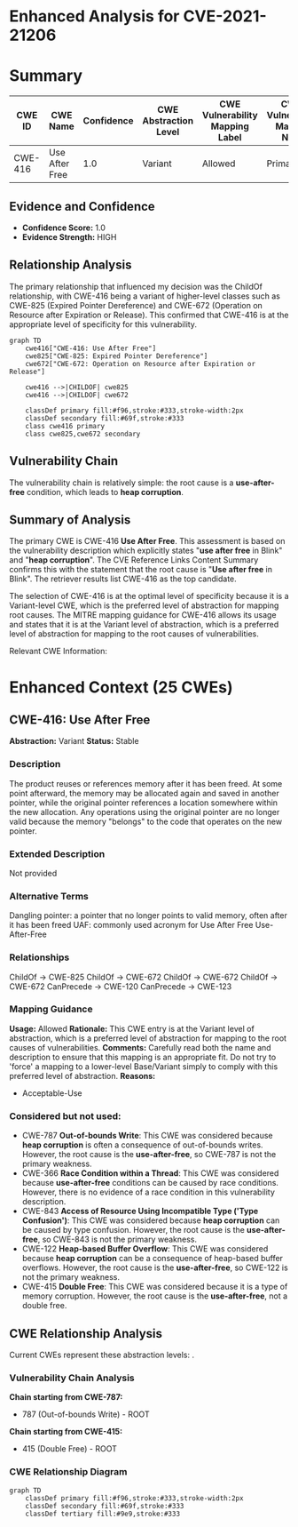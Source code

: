 # Enhanced Analysis for CVE-2021-21206

# Summary
| CWE ID | CWE Name | Confidence | CWE Abstraction Level | CWE Vulnerability Mapping Label | CWE-Vulnerability Mapping Notes |
|---|---|---|---|---|---|
| CWE-416 | Use After Free | 1.0 | Variant | Allowed | Primary CWE |

## Evidence and Confidence

*   **Confidence Score:** 1.0
*   **Evidence Strength:** HIGH

## Relationship Analysis
The primary relationship that influenced my decision was the ChildOf relationship, with CWE-416 being a variant of higher-level classes such as CWE-825 (Expired Pointer Dereference) and CWE-672 (Operation on Resource after Expiration or Release). This confirmed that CWE-416 is at the appropriate level of specificity for this vulnerability.

```mermaid
graph TD
    cwe416["CWE-416: Use After Free"]
    cwe825["CWE-825: Expired Pointer Dereference"]
    cwe672["CWE-672: Operation on Resource after Expiration or Release"]

    cwe416 -->|CHILDOF| cwe825
    cwe416 -->|CHILDOF| cwe672

    classDef primary fill:#f96,stroke:#333,stroke-width:2px
    classDef secondary fill:#69f,stroke:#333
    class cwe416 primary
    class cwe825,cwe672 secondary
```

## Vulnerability Chain
The vulnerability chain is relatively simple: the root cause is a **use-after-free** condition, which leads to **heap corruption**.

## Summary of Analysis
The primary CWE is CWE-416 **Use After Free**. This assessment is based on the vulnerability description which explicitly states "**use after free** in Blink" and "**heap corruption**". The CVE Reference Links Content Summary confirms this with the statement that the root cause is "**Use after free** in Blink". The retriever results list CWE-416 as the top candidate.

The selection of CWE-416 is at the optimal level of specificity because it is a Variant-level CWE, which is the preferred level of abstraction for mapping root causes. The MITRE mapping guidance for CWE-416 allows its usage and states that it is at the Variant level of abstraction, which is a preferred level of abstraction for mapping to the root causes of vulnerabilities.

Relevant CWE Information:

# Enhanced Context (25 CWEs)

## CWE-416: Use After Free
**Abstraction:** Variant
**Status:** Stable

### Description
The product reuses or references memory after it has been freed. At some point afterward, the memory may be allocated again and saved in another pointer, while the original pointer references a location somewhere within the new allocation. Any operations using the original pointer are no longer valid because the memory "belongs" to the code that operates on the new pointer.

### Extended Description
Not provided

### Alternative Terms
Dangling pointer: a pointer that no longer points to valid memory, often after it has been freed
UAF: commonly used acronym for Use After Free
Use-After-Free

### Relationships
ChildOf -> CWE-825
ChildOf -> CWE-672
ChildOf -> CWE-672
ChildOf -> CWE-672
CanPrecede -> CWE-120
CanPrecede -> CWE-123

### Mapping Guidance
**Usage:** Allowed
**Rationale:** This CWE entry is at the Variant level of abstraction, which is a preferred level of abstraction for mapping to the root causes of vulnerabilities.
**Comments:** Carefully read both the name and description to ensure that this mapping is an appropriate fit. Do not try to 'force' a mapping to a lower-level Base/Variant simply to comply with this preferred level of abstraction.
**Reasons:**
- Acceptable-Use

### Considered but not used:
- CWE-787 **Out-of-bounds Write**: This CWE was considered because **heap corruption** is often a consequence of out-of-bounds writes. However, the root cause is the **use-after-free**, so CWE-787 is not the primary weakness.
- CWE-366 **Race Condition within a Thread**: This CWE was considered because **use-after-free** conditions can be caused by race conditions. However, there is no evidence of a race condition in this vulnerability description.
- CWE-843 **Access of Resource Using Incompatible Type ('Type Confusion')**: This CWE was considered because **heap corruption** can be caused by type confusion. However, the root cause is the **use-after-free**, so CWE-843 is not the primary weakness.
- CWE-122 **Heap-based Buffer Overflow**: This CWE was considered because **heap corruption** can be a consequence of heap-based buffer overflows. However, the root cause is the **use-after-free**, so CWE-122 is not the primary weakness.
- CWE-415 **Double Free**: This CWE was considered because it is a type of memory corruption. However, the root cause is the **use-after-free**, not a double free.


## CWE Relationship Analysis

Current CWEs represent these abstraction levels: .


### Vulnerability Chain Analysis

**Chain starting from CWE-787:**
- 787 (Out-of-bounds Write) - ROOT


**Chain starting from CWE-415:**
- 415 (Double Free) - ROOT



### CWE Relationship Diagram

```mermaid
graph TD
    classDef primary fill:#f96,stroke:#333,stroke-width:2px
    classDef secondary fill:#69f,stroke:#333
    classDef tertiary fill:#9e9,stroke:#333
```